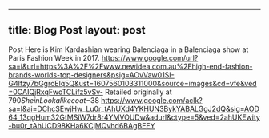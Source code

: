 ---
 title: Blog Post
 layout: post
 ---
 Post
 Here is Kim Kardashian wearing Balenciaga in a Balenciaga show at Paris Fashion Week in 2017.
 https://www.google.com/url?sa=i&url=https%3A%2F%2Fwww.newidea.com.au%2Fhigh-end-fashion-brands-worlds-top-designers&psig=AOvVaw01SI-G4lfzy7bGgroElq5Q&ust=1607560103311000&source=images&cd=vfe&ved=0CAIQjRxqFwoTCLifz5vSv-
 Retailed originally at $790 
 Shein Look alike coat -$38 
 https://www.google.com/aclk?sa=l&ai=DChcSEwjHw_Lu0r_tAhUXd4YKHUN3BykYABALGgJ2dQ&sig=AOD64_13qgHum32GtMSiW7dr8r4YMVOUDw&adurl&ctype=5&ved=2ahUKEwity-bu0r_tAhUCD98KHa6KCjMQvhd6BAgBEEY

